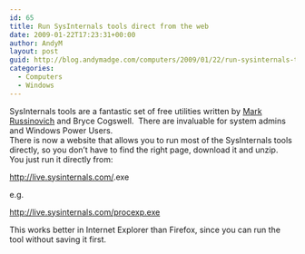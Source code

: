 ```yaml
---
id: 65
title: Run SysInternals tools direct from the web
date: 2009-01-22T17:23:31+00:00
author: AndyM
layout: post
guid: http://blog.andymadge.com/computers/2009/01/22/run-sysinternals-tools-direct-from-the-web/
categories:
  - Computers
  - Windows
---
```

SysInternals tools are a fantastic set of free utilities written by <a id="ctl00_mainContentContainer_ctl03" onclick="javascript:Track('ctl00_mainContentContainer_ctl00|ctl00_mainContentContainer_ctl03',this);" href="http://blogs.technet.com/markrussinovich/about.aspx">Mark Russinovich</a> and Bryce Cogswell.  There are invaluable for system admins and Windows Power Users.  
There is now a website that allows you to run most of the SysInternals tools directly, so you don&#8217;t have to find the right page, download it and unzip.  You just run it directly from:

http://live.sysinternals.com/<tool>.exe

e.g.

<a href="http://live.sysinternals.com/procexp.exe" target="_blank">http://live.sysinternals.com/procexp.exe</a>

This works better in Internet Explorer than Firefox, since you can run the tool without saving it first.